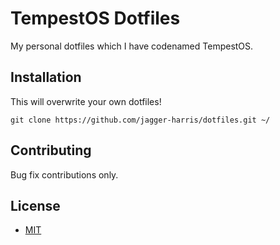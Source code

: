 # TempestOS Dotfiles

My personal dotfiles which I have codenamed TempestOS.

## Installation

This will overwrite your own dotfiles!

```shell
git clone https://github.com/jagger-harris/dotfiles.git ~/
```

## Contributing
Bug fix contributions only.

## License
- [MIT](https://choosealicense.com/licenses/mit/)
